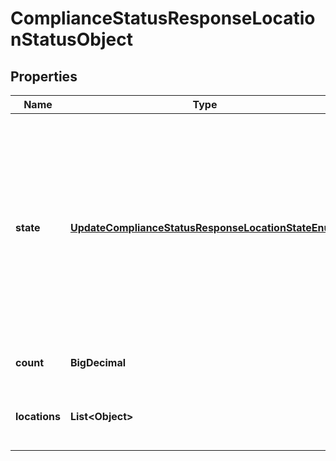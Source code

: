 <!--  Copyright 2025 Cisco Systems Inc.

Permission is hereby granted, free of charge, to any person obtaining a copy
of this software and associated documentation files (the "Software"), to deal
in the Software without restriction, including without limitation the rights
to use, copy, modify, merge, publish, distribute, sublicense, and/or sell
copies of the Software, and to permit persons to whom the Software is
furnished to do so, subject to the following conditions:

The above copyright notice and this permission notice shall be included in
all copies or substantial portions of the Software.

THE SOFTWARE IS PROVIDED "AS IS", WITHOUT WARRANTY OF ANY KIND, EXPRESS OR
IMPLIED, INCLUDING BUT NOT LIMITED TO THE WARRANTIES OF MERCHANTABILITY,
FITNESS FOR A PARTICULAR PURPOSE AND NONINFRINGEMENT. IN NO EVENT SHALL THE
AUTHORS OR COPYRIGHT HOLDERS BE LIABLE FOR ANY CLAIM, DAMAGES OR OTHER
LIABILITY, WHETHER IN AN ACTION OF CONTRACT, TORT OR OTHERWISE, ARISING FROM,
OUT OF OR IN CONNECTION WITH THE SOFTWARE OR THE USE OR OTHER DEALINGS IN
THE SOFTWARE.-->


# ComplianceStatusResponseLocationStatusObject


## Properties

| Name | Type | Description | Notes |
|------------ | ------------- | ------------- | -------------|
|**state** | [**UpdateComplianceStatusResponseLocationStateEnum**](UpdateComplianceStatusResponseLocationStateEnum.md) | Configuration stage that was last completed. The order of precedence is &#x60;LOCATION_SETUP&#x60;, &#x60;ALERTS&#x60;, &#x60;NETWORK_ELEMENTS&#x60;, &#x60;ROUTING_ENABLE&#x60;. If at least one location is &#x60;LOCATION_SETUP&#x60;, then &#x60;locationState&#x60; will be set to &#x60;LOCATION_SETUP&#x60;. Otherwise, &#x60;locationState&#x60; will check for the next precedence option and at least one location should have that option. |  [optional] |
|**count** | **BigDecimal** | Total count of locations available in the organization. |  [optional] |
|**locations** | **List&lt;Object&gt;** | List of locations that have completed the least amount of setup. Only 4 locations are included in this list. |  [optional] |



